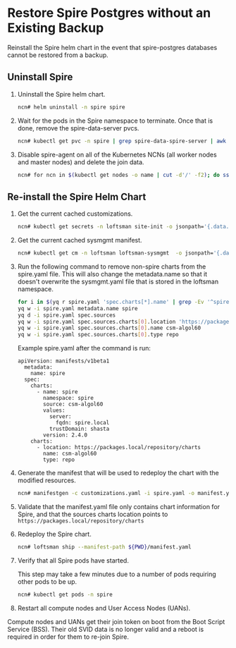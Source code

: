 # Restore Spire Postgres without an Existing Backup

Reinstall the Spire helm chart in the
event that spire-postgres databases cannot be restored from a backup.

## Uninstall Spire

1. Uninstall the Spire helm chart.

   ```bash
   ncn# helm uninstall -n spire spire
   ```

2. Wait for the pods in the Spire namespace to terminate. Once that is done, remove
   the spire-data-server pvcs.

   ```bash
   ncn# kubectl get pvc -n spire | grep spire-data-spire-server | awk '{print $1}' | xargs kubectl delete -n spire pvc
   ```

3. Disable spire-agent on all of the Kubernetes NCNs (all worker nodes and master nodes) and delete the join data.

   ```bash
   ncn# for ncn in $(kubectl get nodes -o name | cut -d'/' -f2); do ssh "${ncn}" systemctl stop spire-agent; ssh "${ncn}" rm /root/spire/data/svid.key /root/spire/agent_svid.der /root/spire/bundle.der; done
   ```

## Re-install the Spire Helm Chart

1. Get the current cached customizations.

   ```bash
   ncn# kubectl get secrets -n loftsman site-init -o jsonpath='{.data.customizations\.yaml}' | base64 -d > customizations.yaml
   ```

1. Get the current cached sysmgmt manifest.

   ```bash
   ncn# kubectl get cm -n loftsman loftsman-sysmgmt  -o jsonpath='{.data.manifest\.yaml}' > spire.yaml

   ```

1. Run the following command to remove non-spire charts from the spire.yaml file. This will also change the metadata.name so that it doesn't overwrite the sysmgmt.yaml file that is stored in the loftsman namespace.

   ```bash
   for i in $(yq r spire.yaml 'spec.charts[*].name' | grep -Ev '^spire$'); do yq d -i spire.yaml  'spec.charts(name=='"$i"')'; done
   yq w -i spire.yaml metadata.name spire
   yq d -i spire.yaml spec.sources
   yq w -i spire.yaml spec.sources.charts[0].location 'https://packages.local/repository/charts'
   yq w -i spire.yaml spec.sources.charts[0].name csm-algol60
   yq w -i spire.yaml spec.sources.charts[0].type repo
   ```

   Example spire.yaml after the command is run:

   ```text
   apiVersion: manifests/v1beta1
     metadata:
       name: spire
     spec:
       charts:
         - name: spire
           namespace: spire
           source: csm-algol60
           values:
             server:
               fqdn: spire.local
             trustDomain: shasta
           version: 2.4.0
       charts:
         - location: https://packages.local/repository/charts
           name: csm-algol60
           type: repo
   ```

1. Generate the manifest that will be used to redeploy the chart with the modified resources.

   ```bash
   ncn# manifestgen -c customizations.yaml -i spire.yaml -o manifest.yaml
   ```

1. Validate that the manifest.yaml file only contains chart information for Spire,
   and that the sources charts location points to `https://packages.local/repository/charts`

1. Redeploy the Spire chart.

   ```bash
   ncn# loftsman ship --manifest-path ${PWD}/manifest.yaml
   ```

1. Verify that all Spire pods have started.

   This step may take a few minutes due to a number of pods requiring other pods to be up.

   ```bash
   ncn# kubectl get pods -n spire
   ```

1. Restart all compute nodes and User Access Nodes (UANs).

Compute nodes and UANs get their join token on boot from the Boot Script Service (BSS).
Their old SVID data is no longer valid and a reboot is required in order for them to re-join Spire.
